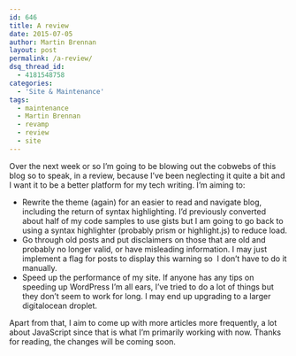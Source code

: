 ```yaml
---
id: 646
title: A review
date: 2015-07-05
author: Martin Brennan
layout: post
permalink: /a-review/
dsq_thread_id:
  - 4181548758
categories:
  - 'Site & Maintenance'
tags:
  - maintenance
  - Martin Brennan
  - revamp
  - review
  - site
---
```

Over the next week or so I’m going to be blowing out the cobwebs of this blog so to speak, in a review, because I’ve been neglecting it quite a bit and I want it to be a better platform for my tech writing. I’m aiming to:

  * Rewrite the theme (again) for an easier to read and navigate blog, including the return of syntax highlighting. I’d previously converted about half of my code samples to use gists but I am going to go back to using a syntax highlighter (probably prism or highlight.js) to reduce load.
  * Go through old posts and put disclaimers on those that are old and probably no longer valid, or have misleading information. I may just implement a flag for posts to display this warning so  I don’t have to do it manually.
  * Speed up the performance of my site. If anyone has any tips on speeding up WordPress I’m all ears, I’ve tried to do a lot of things but they don’t seem to work for long. I may end up upgrading to a larger digitalocean droplet.

Apart from that, I aim to come up with more articles more frequently, a lot about JavaScript since that is what I’m primarily working with now. Thanks for reading, the changes will be coming soon.